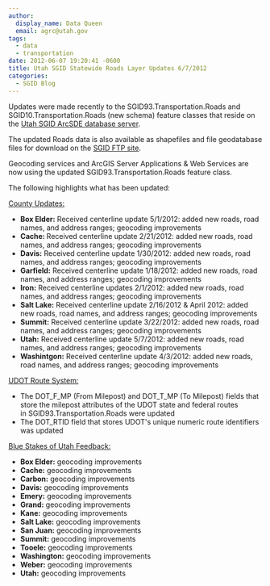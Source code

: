 ```yaml
---
author:
  display_name: Data Queen
  email: agrc@utah.gov
tags:
  - data
  - transportation
date: 2012-06-07 19:20:41 -0600
title: Utah SGID Statewide Roads Layer Updates 6/7/2012
categories:
  - SGID Blog
---
```

<p>Updates were made recently to the SGID93.Transportation.Roads and SGID10.Transportation.Roads (new schema) feature classes that reside on the <a href="{{ "/sgid-database/" | prepend: site.baseurl }}">Utah SGID ArcSDE database server</a>.</p>
<p>The updated Roads data is also available as shapefiles and file geodatabase files for download on the <a href="ftp://ftp.agrc.utah.gov/UtahSGID_Vector/UTM12_NAD83/TRANSPORTATION/PackagedData/_Statewide/UtahRoadAndHighwaySystem/">SGID FTP site</a>.</p>
<p>Geocoding services and ArcGIS Server Applications &amp; Web Services are now using the updated SGID93.Transportation.Roads feature class.</p>
<p>The following highlights what has been updated:</p>
<p><span style="text-decoration: underline;">County Updates:</span></p>
<ul>
<li><strong>Box Elder:</strong> Received centerline update 5/1/2012: added new roads, road names, and address ranges; geocoding improvements</li>
<li><strong>Cache: </strong>Received centerline update 2/21/2012: added new roads, road names, and address ranges; geocoding improvements</li>
<li><strong>Davis:</strong> Received centerline update 1/30/2012: added new roads, road names, and address ranges; geocoding improvements</li>
<li><strong>Garfield:</strong> Received centerline update 1/18/2012: added new roads, road names, and address ranges; geocoding improvements</li>
<li><strong>Iron:</strong> Received centerline updates 2/1/2012: added new roads, road names, and address ranges; geocoding improvements</li>
<li><strong>Salt Lake:</strong> Received centerline update 2/16/2012 &amp; April 2012: added new roads, road names, and address ranges; geocoding improvements</li>
<li><strong>Summit:</strong> Received centerline update 3/22/2012: added new roads, road names, and address ranges; geocoding improvements</li>
<li><strong>Utah:</strong> Received centerline update 5/7/2012: added new roads, road names, and address ranges; geocoding improvements</li>
<li><strong>Washintgon:</strong> Received centerline update 4/3/2012: added new roads, road names, and address ranges; geocoding improvements</li>
</ul>
<p><span style="text-decoration: underline;">UDOT Route System:</span></p>
<ul>
<li>The DOT_F_MP (From Milepost) and DOT_T_MP (To Milepost) fields that store the milepost attributes of the UDOT state and federal routes in SGID93.Transportation.Roads were updated</li>
<li>The DOT_RTID field that stores UDOT's unique numeric route identifiers was updated</li>
</ul>
<p><span style="text-decoration: underline;">Blue Stakes of Utah Feedback:</span></p>
<ul>
<li><strong>Box Elder:</strong> geocoding improvements</li>
<li><strong>Cache:</strong> geocoding improvements</li>
<li><strong>Carbon:</strong> geocoding improvements</li>
<li><strong>Davis:</strong> geocoding improvements</li>
<li><strong>Emery:</strong> geocoding improvements</li>
<li><strong>Grand:</strong> geocoding improvements</li>
<li><strong>Kane:</strong> geocoding improvements</li>
<li><strong>Salt Lake:</strong> geocoding improvements</li>
<li><strong>San Juan:</strong> geocoding improvements</li>
<li><strong>Summit:</strong> geocoding improvements</li>
<li><strong>Tooele:</strong> geocoding improvements</li>
<li><strong>Washington:</strong> geocoding improvements</li>
<li><strong>Weber:</strong> geocoding improvements</li>
<li><strong>Utah:</strong> geocoding improvements</li>
</ul>
